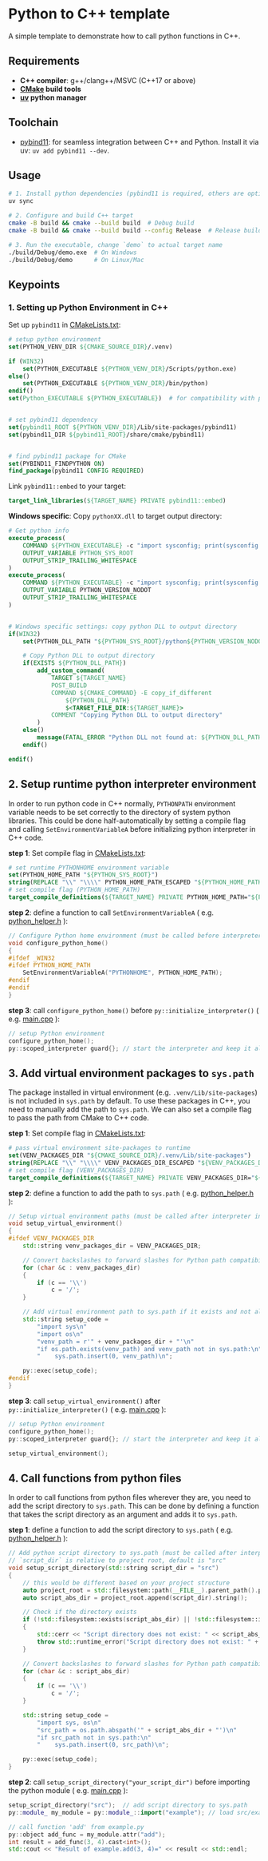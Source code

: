 # Python to C++ template

A simple template to demonstrate how to call python functions in C++.

## Requirements

- **C++ compiler**: g++/clang++/MSVC (C++17 or above)
- **[CMake](https://cmake.org/download/) build tools**
- **[uv](https://docs.astral.sh/uv/) python manager**


## Toolchain

- [pybind11](https://pybind11.readthedocs.io/): for seamless integration between C++ and Python. Install it via uv: `uv add pybind11 --dev`.


## Usage

```bash
# 1. Install python dependencies (pybind11 is required, others are optional)
uv sync

# 2. Configure and build C++ target
cmake -B build && cmake --build build  # Debug build
cmake -B build && cmake --build build --config Release  # Release build

# 3. Run the executable, change `demo` to actual target name
./build/Debug/demo.exe  # On Windows
./build/Debug/demo      # On Linux/Mac
```


## Keypoints

### 1. Setting up Python Environment in C++

Set up `pybind11` in [CMakeLists.txt](./CMakeLists.txt):

```cmake
# setup python environment
set(PYTHON_VENV_DIR ${CMAKE_SOURCE_DIR}/.venv)

if (WIN32)
    set(PYTHON_EXECUTABLE ${PYTHON_VENV_DIR}/Scripts/python.exe)
else()
    set(PYTHON_EXECUTABLE ${PYTHON_VENV_DIR}/bin/python)
endif()
set(Python_EXECUTABLE ${PYTHON_EXECUTABLE})  # for compatibility with pybind11


# set pybind11 dependency
set(pybind11_ROOT ${PYTHON_VENV_DIR}/Lib/site-packages/pybind11)
set(pybind11_DIR ${pybind11_ROOT}/share/cmake/pybind11)


# find pybind11 package for CMake
set(PYBIND11_FINDPYTHON ON)
find_package(pybind11 CONFIG REQUIRED)

```

Link `pybind11::embed` to your target:

```cmake
target_link_libraries(${TARGET_NAME} PRIVATE pybind11::embed)
```


**Windows specific**: Copy `pythonXX.dll` to target output directory:

```cmake
# Get python info
execute_process(
    COMMAND ${PYTHON_EXECUTABLE} -c "import sysconfig; print(sysconfig.get_config_var('installed_platbase'))"
    OUTPUT_VARIABLE PYTHON_SYS_ROOT
    OUTPUT_STRIP_TRAILING_WHITESPACE
)
execute_process(
    COMMAND ${PYTHON_EXECUTABLE} -c "import sysconfig; print(sysconfig.get_config_var('py_version_nodot'))"
    OUTPUT_VARIABLE PYTHON_VERSION_NODOT
    OUTPUT_STRIP_TRAILING_WHITESPACE
)


# Windows specific settings: copy python DLL to output directory
if(WIN32)
    set(PYTHON_DLL_PATH "${PYTHON_SYS_ROOT}/python${PYTHON_VERSION_NODOT}.dll")

    # Copy Python DLL to output directory
    if(EXISTS ${PYTHON_DLL_PATH})
        add_custom_command(
            TARGET ${TARGET_NAME}
            POST_BUILD
            COMMAND ${CMAKE_COMMAND} -E copy_if_different
                ${PYTHON_DLL_PATH}
                $<TARGET_FILE_DIR:${TARGET_NAME}>
            COMMENT "Copying Python DLL to output directory"
        )
    else()
        message(FATAL_ERROR "Python DLL not found at: ${PYTHON_DLL_PATH}")
    endif()

endif()
```


## 2. Setup runtime python interpreter environment

In order to run python code in C++ normally, `PYTHONPATH` environment variable needs to be set correctly to the directory of system python libraries. This could be done half-automatically by setting a compile flag and calling `SetEnvironmentVariableA` before initializing python interpreter in C++ code.

**step 1**: Set compile flag in [CMakeLists.txt](./CMakeLists.txt):

```cmake
# set runtime PYTHONHOME environment variable
set(PYTHON_HOME_PATH "${PYTHON_SYS_ROOT}")
string(REPLACE "\\" "\\\\" PYTHON_HOME_PATH_ESCAPED "${PYTHON_HOME_PATH}")
# set compile flag (PYTHON_HOME_PATH)
target_compile_definitions(${TARGET_NAME} PRIVATE PYTHON_HOME_PATH="${PYTHON_HOME_PATH_ESCAPED}")
```

**step 2**: define a function to call `SetEnvironmentVariableA` ( e.g. [python_helper.h](./include/python_helper.h) ):

```cpp
// Configure Python home environment (must be called before interpreter initialization)
void configure_python_home()
{
#ifdef _WIN32
#ifdef PYTHON_HOME_PATH
    SetEnvironmentVariableA("PYTHONHOME", PYTHON_HOME_PATH);
#endif
#endif
}
```

**step 3**: call `configure_python_home()` before `py::initialize_interpreter()` ( e.g. [main.cpp](./src/main.cpp) ):

```cpp
// setup Python environment
configure_python_home();
py::scoped_interpreter guard{}; // start the interpreter and keep it alive
```

## 3. Add virtual environment packages to `sys.path`

The package installed in virtual environment (e.g. `.venv/Lib/site-packages`) is not included in `sys.path` by default. To use these packages in C++, you need to manually add the path to `sys.path`. We can also set a compile flag to pass the path from CMake to C++ code.

**step 1**: Set compile flag in [CMakeLists.txt](./CMakeLists.txt):

```cmake
# pass virtual environment site-packages to runtime
set(VENV_PACKAGES_DIR "${CMAKE_SOURCE_DIR}/.venv/Lib/site-packages")
string(REPLACE "\\" "\\\\" VENV_PACKAGES_DIR_ESCAPED "${VENV_PACKAGES_DIR}")
# set compile flag (VENV_PACKAGES_DIR)
target_compile_definitions(${TARGET_NAME} PRIVATE VENV_PACKAGES_DIR="${VENV_PACKAGES_DIR_ESCAPED}")
```

**step 2**: define a function to add the path to `sys.path` ( e.g. [python_helper.h](./include/python_helper.h) ):

```cpp
// Setup virtual environment paths (must be called after interpreter initialization)
void setup_virtual_environment()
{
#ifdef VENV_PACKAGES_DIR
    std::string venv_packages_dir = VENV_PACKAGES_DIR;

    // Convert backslashes to forward slashes for Python path compatibility
    for (char &c : venv_packages_dir)
    {
        if (c == '\\')
            c = '/';
    }

    // Add virtual environment path to sys.path if it exists and not already added
    std::string setup_code =
        "import sys\n"
        "import os\n"
        "venv_path = r'" + venv_packages_dir + "'\n"
        "if os.path.exists(venv_path) and venv_path not in sys.path:\n"
        "    sys.path.insert(0, venv_path)\n";

    py::exec(setup_code);
#endif
}
```

**step 3**: call `setup_virtual_environment()` after `py::initialize_interpreter()` ( e.g. [main.cpp](./src/main.cpp) ):

```cpp
// setup Python environment
configure_python_home();
py::scoped_interpreter guard{}; // start the interpreter and keep it alive

setup_virtual_environment();
```


## 4. Call functions from python files

In order to call functions from python files wherever they are, you need to add the script directory to `sys.path`. This can be done by defining a function that takes the script directory as an argument and adds it to `sys.path`.

**step 1**: define a function to add the script directory to `sys.path` ( e.g. [python_helper.h](./include/python_helper.h) ):

```cpp
// Add python script directory to sys.path (must be called after interpreter initialization).
// `script_dir` is relative to project root, default is "src"
void setup_script_directory(std::string script_dir = "src")
{
    // this would be different based on your project structure
    auto project_root = std::filesystem::path(__FILE__).parent_path().parent_path();
    auto script_abs_dir = project_root.append(script_dir).string();

    // Check if the directory exists
    if (!std::filesystem::exists(script_abs_dir) || !std::filesystem::is_directory(script_abs_dir))
    {
        std::cerr << "Script directory does not exist: " << script_abs_dir << std::endl;
        throw std::runtime_error("Script directory does not exist: " + script_abs_dir);
    }

    // Convert backslashes to forward slashes for Python path compatibility
    for (char &c : script_abs_dir)
    {
        if (c == '\\')
            c = '/';
    }

    std::string setup_code =
        "import sys, os\n"
        "src_path = os.path.abspath('" + script_abs_dir + "')\n"
        "if src_path not in sys.path:\n"
        "    sys.path.insert(0, src_path)\n";

    py::exec(setup_code);
}
```

**step 2**: call `setup_script_directory("your_script_dir")` before importing the python module ( e.g. [main.cpp](./src/main.cpp) ):

```cpp
setup_script_directory("src");  // add script directory to sys.path
py::module_ my_module = py::module_::import("example"); // load src/example.py

// call function 'add' from example.py
py::object add_func = my_module.attr("add");
int result = add_func(3, 4).cast<int>();
std::cout << "Result of example.add(3, 4)=" << result << std::endl;

```